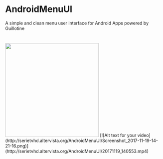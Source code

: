 

# AndroidMenuUI
A simple and clean menu user interface for Android Apps powered by Guillotine
#

<img src="http://serietvhd.altervista.org/AndroidMenuUI/Screenshot_2017-11-19-14-21-16.png" width="300">
[![Alt text for your video](http://serietvhd.altervista.org/AndroidMenuUI/Screenshot_2017-11-19-14-21-16.png)](http://serietvhd.altervista.org/AndroidMenuUI/20171119_140553.mp4)

